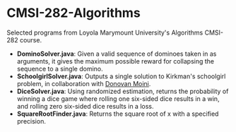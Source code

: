 # CMSI-282-Algorithms

Selected programs from Loyola Marymount University's Algorithms CMSI-282 course.

- **DominoSolver.java**: Given a valid sequence of dominoes taken in as arguments, it gives the maximum possible reward for collapsing the sequence to a single domino.
- **SchoolgirlSolver.java**: Outputs a single solution to Kirkman's schoolgirl problem, in collaboration with [Donovan Moini](https://github.com/dmoini).
- **DiceSolver.java**: Using randomized estimation, returns the probability of winning a dice game where rolling one six-sided dice results in a win, and rolling zero six-sided dice results in a loss.
- **SquareRootFinder.java**: Returns the square root of x with a specified precision.
